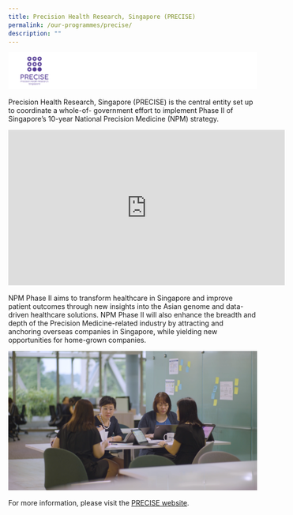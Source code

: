 ```yaml
---
title: Precision Health Research, Singapore (PRECISE)
permalink: /our-programmes/precise/
description: ""
---
```

![](/images/Logos/BU%20Banners_PRECISE.png)

Precision Health Research, Singapore (PRECISE) is the central entity set up to coordinate a whole-of- government effort to implement Phase II of Singapore’s 10-year National Precision Medicine (NPM) strategy.

<iframe width="560" height="315" src="https://www.youtube.com/embed/xOhIPWFo12Y" title="YouTube video player" frameborder="0" allow="accelerometer; autoplay; clipboard-write; encrypted-media; gyroscope; picture-in-picture; web-share" allowfullscreen></iframe>

NPM Phase II aims to transform healthcare in Singapore and improve patient outcomes through new insights into the Asian genome and data-driven healthcare solutions. NPM Phase II will also enhance the breadth and depth of the Precision Medicine-related industry by attracting and anchoring overseas companies in Singapore, while yielding new opportunities for home-grown companies.

![](/images/Corporate%20photos/05%20-%20PRECISE%20.png)

For more information, please visit the [PRECISE website](https://npm.sg).